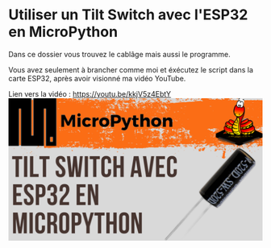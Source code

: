 # Utiliser un Tilt Switch avec l'ESP32 en MicroPython 
Dans ce dossier vous trouvez le cablâge mais aussi le programme.

Vous avez seulement à brancher comme moi et éxécutez le script dans la carte ESP32, après avoir visionné ma vidéo YouTube.

Lien vers la vidéo : https://youtu.be/kkjV5z4EbtY
![alt text](https://github.com/electrocodeur/18_tilt_switch_esp32/blob/main/miniature.png)
